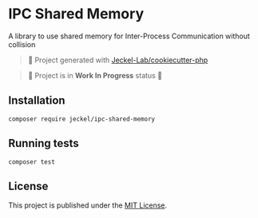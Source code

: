 # IPC Shared Memory

A library to use shared memory for Inter-Process Communication without collision

<!--
[![Current version](https://img.shields.io/packagist/v/jeckel/ipc-shared-memory.svg?logo=composer)](https://packagist.org/packages/jeckel/ipc-shared-memory)
[![Packagist PHP Version Support](https://img.shields.io/packagist/php-v/jeckel/ipc-shared-memory)](https://packagist.org/packages/jeckel/ipc-shared-memory)
[![Monthly Downloads](https://img.shields.io/packagist/dm/jeckel/ipc-shared-memory.svg)](https://packagist.org/packages/jeckel/ipc-shared-memory/stats)
[![Total Downloads](https://img.shields.io/packagist/dt/jeckel/ipc-shared-memory.svg)](https://packagist.org/packages/jeckel/ipc-shared-memory/stats)
[![Tests](https://github.com/jeckel/ipc-shared-memory/actions/workflows/tests.yml/badge.svg)](https://github.com/jeckel/ipc-shared-memory/actions/workflows/tests.yml)
-->

> 🚀 Project generated with [Jeckel-Lab/cookiecutter-php](https://github.com/Jeckel-Lab/cookiecutter-php)

> 🚧 Project is in **Work In Progress** status 🚧

## Installation

```shell
composer require jeckel/ipc-shared-memory
```

## Running tests

```shell
composer test
```

## License

This project is published under the [MIT License](LICENSE).

